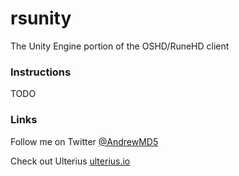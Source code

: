 # rsunity
The Unity Engine portion of the OSHD/RuneHD client 

### Instructions 

TODO

### Links

Follow me on Twitter [@AndrewMD5](https://twitter.com/andrewmd5)

Check out Ulterius [ulterius.io](https://ulterius.io)
